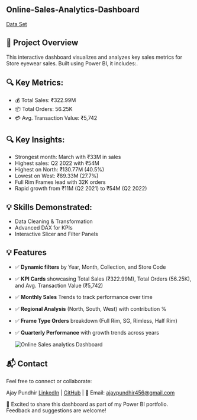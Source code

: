 ## Online-Sales-Analytics-Dashboard

[Data Set](https://github.com/Ajaypundhir456/Online-Sales-Analytics-Dashboard/blob/main/Power%20BI.xlsx)

## 🚀 Project Overview
This interactive dashboard visualizes and analyzes key sales metrics for Store eyewear sales. Built using Power BI, it includes:.

## 🔍 Key Metrics:

* 💰 Total Sales: ₹322.99M
* 📦 Total Orders: 56.25K
* 💳 Avg. Transaction Value: ₹5,742

## 🔍 Key Insights:

* Strongest month: March with ₹33M in sales
* Highest sales: Q2 2022 with ₹54M
* Highest on North: ₹130.77M (40.5%)
* Lowest on West: ₹89.33M (27.7%)
* Full Rim Frames lead with 32K orders
* Rapid growth from ₹11M (Q2 2021) to ₹54M (Q2 2022)

  
## 💡 Skills Demonstrated:

* Data Cleaning & Transformation
* Advanced DAX for KPIs
* Interactive Slicer and Filter Panels

## 💡 Features

* ✅ **Dynamic filters** by Year, Month, Collection, and Store Code
* ✅ **KPI Cards** showcasing Total Sales (₹322.99M), Total Orders (56.25K), and Avg. Transaction Value (₹5,742)
* ✅ **Monthly Sales** Trends to track performance over time
* ✅ **Regional Analysis** (North, South, West) with contribution %
* ✅ **Frame Type Orders** breakdown (Full Rim, SG, Rimless, Half Rim)
* ✅ **Quarterly Performance** with growth trends across years

  ![Online Sales analytics Dashboard](https://github.com/user-attachments/assets/53f1646a-396f-43e7-9a9a-77c5ff38980e)


## 📬 Contact
Feel free to connect or collaborate:

Ajay Pundhir
[LinkedIn](https://www.linkedin.com/in/ajay-pundhir-ab3a98193) | [GitHub](https://github.com/Ajaypundhir456) | 📧 Email: ajaypundhir456@gmail.com

📣 Excited to share this dashboard as part of my Power BI portfolio. Feedback and suggestions are welcome!
